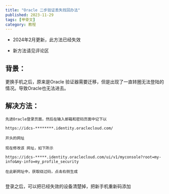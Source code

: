 ```yaml
---
title: "Oracle 二步验证丢失找回办法"
published: 2023-11-29
tags: [甲骨文]
category: 教程
---
```


- 2024年2月更新，此方法已经失效

- 新方法请见评论区

## 背景：

更换手机之后，原来是Oracle 验证器需要迁移，但是出现了一直转圈无法登陆的情况。导致Oracle也无法进去。

## 解决方法：

```shell
先进Oracle登录页面，然后在输入邮箱和密码页面中记下以 

https://idcs-********.identity.oraclecloud.com/ 

开头的网址

现在修改该 网址，如下所示

https://idcs-*****.identity.oraclecloud.com/ui/v1/myconsole?root=my-info&my-info=my_profile_security

在此新网址中，获取绕过码，点击右侧生成
```

<picture>
    <source srcset="https://s3.catcat.blog/images/2023/11/image-5.avif" type="image/avif">
    <source srcset="https://s3.catcat.blog/images/2023/11/image-5.webp" type="image/webp">
    <img src="https://s3.catcat.blog/images/2023/11/image-5.jpg" alt="" loading="lazy">
</picture>

登录之后，可以把已经失效的设备清楚掉，把新手机重新码添加

<picture>
    <source srcset="https://s3.catcat.blog/images/2023/11/image-6.avif" type="image/avif">
    <source srcset="https://s3.catcat.blog/images/2023/11/image-6.webp" type="image/webp">
    <img src="https://s3.catcat.blog/images/2023/11/image-6.jpg" alt="" loading="lazy">
</picture>
